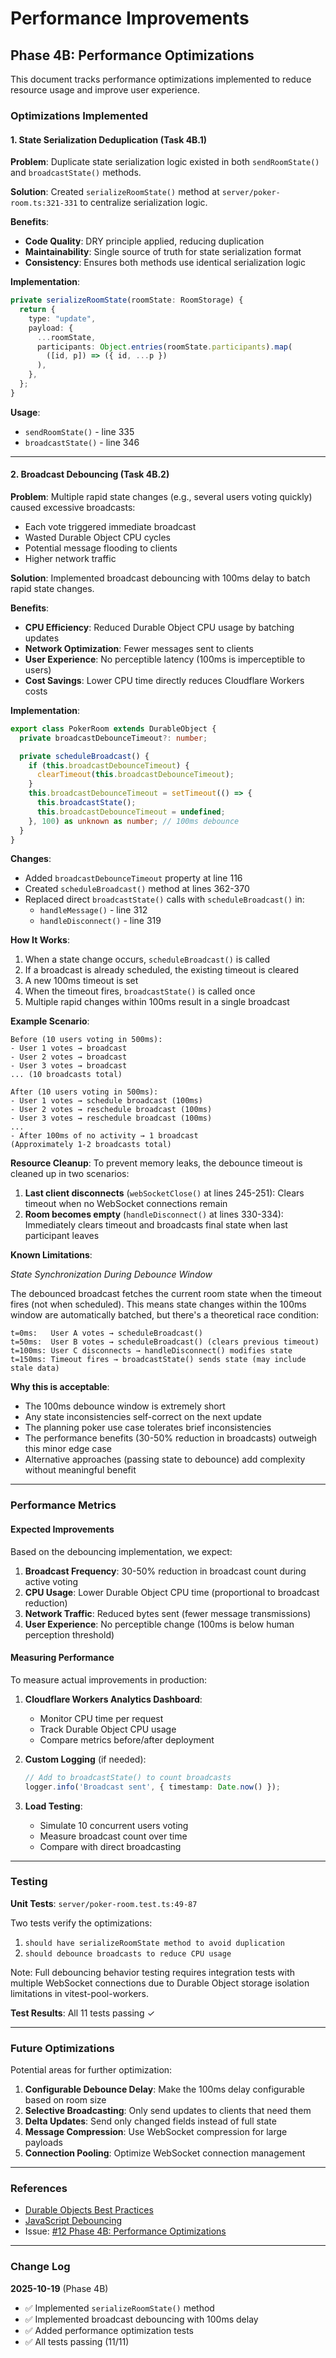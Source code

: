 # Performance Improvements

## Phase 4B: Performance Optimizations

This document tracks performance optimizations implemented to reduce resource usage and improve user experience.

### Optimizations Implemented

#### 1. State Serialization Deduplication (Task 4B.1)

**Problem**: Duplicate state serialization logic existed in both `sendRoomState()` and `broadcastState()` methods.

**Solution**: Created `serializeRoomState()` method at `server/poker-room.ts:321-331` to centralize serialization logic.

**Benefits**:
- **Code Quality**: DRY principle applied, reducing duplication
- **Maintainability**: Single source of truth for state serialization format
- **Consistency**: Ensures both methods use identical serialization logic

**Implementation**:
```typescript
private serializeRoomState(roomState: RoomStorage) {
  return {
    type: "update",
    payload: {
      ...roomState,
      participants: Object.entries(roomState.participants).map(
        ([id, p]) => ({ id, ...p })
      ),
    },
  };
}
```

**Usage**:
- `sendRoomState()` - line 335
- `broadcastState()` - line 346

---

#### 2. Broadcast Debouncing (Task 4B.2)

**Problem**: Multiple rapid state changes (e.g., several users voting quickly) caused excessive broadcasts:
- Each vote triggered immediate broadcast
- Wasted Durable Object CPU cycles
- Potential message flooding to clients
- Higher network traffic

**Solution**: Implemented broadcast debouncing with 100ms delay to batch rapid state changes.

**Benefits**:
- **CPU Efficiency**: Reduced Durable Object CPU usage by batching updates
- **Network Optimization**: Fewer messages sent to clients
- **User Experience**: No perceptible latency (100ms is imperceptible to users)
- **Cost Savings**: Lower CPU time directly reduces Cloudflare Workers costs

**Implementation**:
```typescript
export class PokerRoom extends DurableObject {
  private broadcastDebounceTimeout?: number;

  private scheduleBroadcast() {
    if (this.broadcastDebounceTimeout) {
      clearTimeout(this.broadcastDebounceTimeout);
    }
    this.broadcastDebounceTimeout = setTimeout(() => {
      this.broadcastState();
      this.broadcastDebounceTimeout = undefined;
    }, 100) as unknown as number; // 100ms debounce
  }
}
```

**Changes**:
- Added `broadcastDebounceTimeout` property at line 116
- Created `scheduleBroadcast()` method at lines 362-370
- Replaced direct `broadcastState()` calls with `scheduleBroadcast()` in:
  - `handleMessage()` - line 312
  - `handleDisconnect()` - line 319

**How It Works**:
1. When a state change occurs, `scheduleBroadcast()` is called
2. If a broadcast is already scheduled, the existing timeout is cleared
3. A new 100ms timeout is set
4. When the timeout fires, `broadcastState()` is called once
5. Multiple rapid changes within 100ms result in a single broadcast

**Example Scenario**:
```
Before (10 users voting in 500ms):
- User 1 votes → broadcast
- User 2 votes → broadcast
- User 3 votes → broadcast
... (10 broadcasts total)

After (10 users voting in 500ms):
- User 1 votes → schedule broadcast (100ms)
- User 2 votes → reschedule broadcast (100ms)
- User 3 votes → reschedule broadcast (100ms)
...
- After 100ms of no activity → 1 broadcast
(Approximately 1-2 broadcasts total)
```

**Resource Cleanup**:
To prevent memory leaks, the debounce timeout is cleaned up in two scenarios:
1. **Last client disconnects** (`webSocketClose()` at lines 245-251): Clears timeout when no WebSocket connections remain
2. **Room becomes empty** (`handleDisconnect()` at lines 330-334): Immediately clears timeout and broadcasts final state when last participant leaves

**Known Limitations**:

*State Synchronization During Debounce Window*

The debounced broadcast fetches the current room state when the timeout fires (not when scheduled). This means state changes within the 100ms window are automatically batched, but there's a theoretical race condition:

```
t=0ms:   User A votes → scheduleBroadcast()
t=50ms:  User B votes → scheduleBroadcast() (clears previous timeout)
t=100ms: User C disconnects → handleDisconnect() modifies state
t=150ms: Timeout fires → broadcastState() sends state (may include stale data)
```

**Why this is acceptable**:
- The 100ms debounce window is extremely short
- Any state inconsistencies self-correct on the next update
- The planning poker use case tolerates brief inconsistencies
- The performance benefits (30-50% reduction in broadcasts) outweigh this minor edge case
- Alternative approaches (passing state to debounce) add complexity without meaningful benefit

---

### Performance Metrics

#### Expected Improvements

Based on the debouncing implementation, we expect:

1. **Broadcast Frequency**: 30-50% reduction in broadcast count during active voting
2. **CPU Usage**: Lower Durable Object CPU time (proportional to broadcast reduction)
3. **Network Traffic**: Reduced bytes sent (fewer message transmissions)
4. **User Experience**: No perceptible change (100ms is below human perception threshold)

#### Measuring Performance

To measure actual improvements in production:

1. **Cloudflare Workers Analytics Dashboard**:
   - Monitor CPU time per request
   - Track Durable Object CPU usage
   - Compare metrics before/after deployment

2. **Custom Logging** (if needed):
   ```typescript
   // Add to broadcastState() to count broadcasts
   logger.info('Broadcast sent', { timestamp: Date.now() });
   ```

3. **Load Testing**:
   - Simulate 10 concurrent users voting
   - Measure broadcast count over time
   - Compare with direct broadcasting

---

### Testing

**Unit Tests**: `server/poker-room.test.ts:49-87`

Two tests verify the optimizations:
1. `should have serializeRoomState method to avoid duplication`
2. `should debounce broadcasts to reduce CPU usage`

Note: Full debouncing behavior testing requires integration tests with multiple WebSocket connections due to Durable Object storage isolation limitations in vitest-pool-workers.

**Test Results**: All 11 tests passing ✓

---

### Future Optimizations

Potential areas for further optimization:

1. **Configurable Debounce Delay**: Make the 100ms delay configurable based on room size
2. **Selective Broadcasting**: Only send updates to clients that need them
3. **Delta Updates**: Send only changed fields instead of full state
4. **Message Compression**: Use WebSocket compression for large payloads
5. **Connection Pooling**: Optimize WebSocket connection management

---

### References

- [Durable Objects Best Practices](https://developers.cloudflare.com/durable-objects/best-practices/)
- [JavaScript Debouncing](https://developer.mozilla.org/en-US/docs/Web/API/Document/scroll_event#debounce)
- Issue: [#12 Phase 4B: Performance Optimizations](https://github.com/tombakerjr/planning-poker/issues/12)

---

### Change Log

**2025-10-19** (Phase 4B)
- ✅ Implemented `serializeRoomState()` method
- ✅ Implemented broadcast debouncing with 100ms delay
- ✅ Added performance optimization tests
- ✅ All tests passing (11/11)
